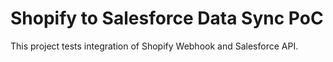 # Shopify to Salesforce Data Sync PoC

This project tests integration of Shopify Webhook and Salesforce API.
